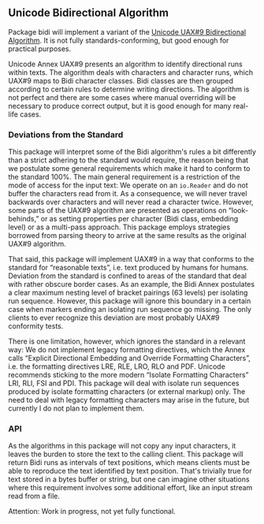 ## Unicode Bidirectional Algorithm

Package bidi will implement a variant of the
[Unicode UAX#9 Bidirectional Algorithm](http://www.unicode.org/reports/tr9/#Reordering_Resolved_Levels).
It is not fully standards-conforming, but good enough for practical purposes.

Unicode Annex UAX#9 presents an algorithm to identify directional runs within
texts. The algorithm deals with characters and character runs, which UAX#9
maps to Bidi character classes. Bidi classes are then grouped according to
certain rules to determine writing directions. The algorithm is not perfect and
there are some cases where manual overriding will be necessary to produce correct
output, but it is good enough for many real-life cases.

### Deviations from the Standard

This package will interpret some of the Bidi algorithm's rules a bit differently
than a strict adhering to the standard would require, the reason being that we
postulate some general requirements which make it hard to conform to the standard
100%. The main general requirement is a restriction of the mode of access for the
input text: We operate on an `io.Reader` and do not buffer the characters read from
it. As a consequence, we will never travel backwards over characters and will never
read a character twice. However, some parts of the UAX#9 algorithm are presented
as operations on “look-behinds,” or as setting properties per character (Bidi class,
embedding level) or as a multi-pass approach. This package employs strategies borrowed
from parsing theory to arrive at the same results as the original UAX#9 algorithm.

That said, this package will implement UAX#9 in a way that conforms to the standard
for “reasonable texts”, i.e. text produced by humans for humans. Deviation from the
standard is confined to areas of the standard that deal with rather obscure border
cases. As an example, the Bidi Annex postulates a clear maximum nesting level of
bracket pairings (63 levels) per isolating run sequence. However, this package
will ignore this boundary in a certain case when markers ending an isolating run
sequence go missing. The only clients to ever recognize this deviation are most
probably UAX#9 conformity tests.

There is one limitation, however, which ignores the standard in a relevant way:
We do not implement legacy formatting directives, which the Annex calls
“Explicit Directional Embedding and Override Formatting Characters”, i.e. the
formatting directives LRE, RLE, LRO, RLO and PDF. Unicode recommends sticking
to the more modern “Isolate Formatting Characters” LRI, RLI, FSI and PDI.
This package will deal with isolate run sequences produced by isolate formatting
characters (or external markup) only. The need to deal with legacy formatting
characters may arise in the future, but currently I do not plan to implement them.

### API

As the algorithms in this package will not copy any input characters, it leaves
the burden to store the text to the calling client. This package will return
Bidi runs as intervals of text positions, which means clients must be able to
reproduce the text identified by text position. That's trivially true for text
stored in a bytes buffer or string, but one can imagine other situations where
this requirement involves some additional effort, like an input stream read from
a file.

Attention: Work in progress, not yet fully functional.

